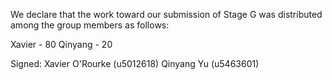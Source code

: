 We declare that the work toward our submission of Stage G was distributed among the group members as follows:

Xavier - 80
Qinyang - 20

Signed: Xavier O'Rourke (u5012618) Qinyang Yu (u5463601)

